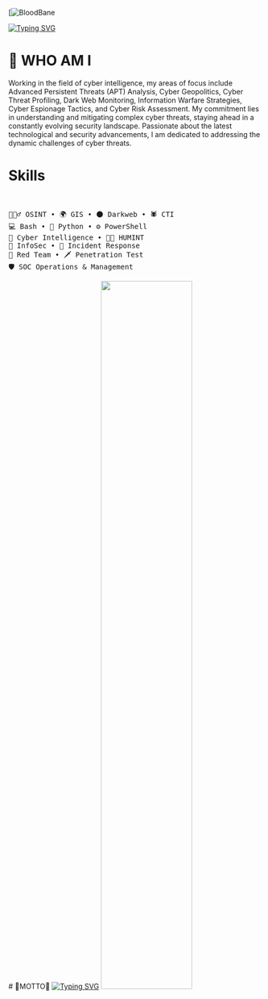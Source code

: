 [![BloodBane](https://img.shields.io/badge/MadeBy-Bloodbane-red) 
         
  <a href="https://git.io/typing-svg"><img src="https://readme-typing-svg.demolab.com?font=Fira+Code&weight=200&size=13&pause=1000&color=F70000&repeat=false&width=435&lines=I'm+Emre+(BloodBane)+%2C+an+Itelligence+Analyst+and+Red+Teamer." alt="Typing SVG" /></a>
# 👤 WHO AM I 
Working in the field of cyber intelligence, my areas of focus include Advanced Persistent Threats (APT) Analysis, Cyber Geopolitics, Cyber Threat Profiling, Dark Web Monitoring, Information Warfare Strategies, Cyber Espionage Tactics, and Cyber Risk Assessment. 
My commitment lies in understanding and mitigating complex cyber threats, staying ahead in a constantly evolving security landscape. Passionate about the latest technological and security advancements, I am dedicated to addressing the dynamic challenges of cyber threats.    
# Skills
<br>
<pre>
🕵🏻‍♂️ OSINT • 🌍 GIS • 🌑 Darkweb • 🕷️ CTI
💻 Bash • 🐍 Python • ⚙️ PowerShell
🧠 Cyber Intelligence • 🧑‍💼 HUMINT
🔐 InfoSec • 🚨 Incident Response
🥷 Red Team • 🗡️ Penetration Test
🛡️ SOC Operations & Management
</pre>
# 🧠MOTTO🧠
<a href="https://git.io/typing-svg"><img src="https://readme-typing-svg.demolab.com?font=Fira+Code&size=13&pause=1000&color=7051F7&multiline=true&width=435&lines=Searching+for+vulnerabilities+in+machines+is+foolish.;Look+for+vulnerabilities+in+the+deep+desires+of+humans." alt="Typing SVG" /></a>
<img src="https://github.com/emrekybs/emrekybs/blob/main/dadsa.jpeg" width="60%"/>
<br><br>
